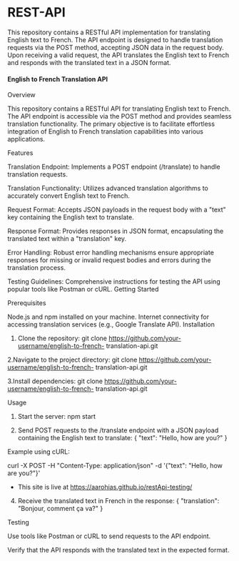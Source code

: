 # REST-API
This repository contains a RESTful API implementation for translating English text to French. The API endpoint is designed to handle translation requests via the POST method, accepting JSON data in the request body. Upon receiving a valid request, the API translates the English text to French and responds with the translated text in a JSON format.

#### English to French Translation API

Overview

This repository contains a RESTful API for translating English text to French. The API endpoint is accessible via the POST method and provides seamless translation functionality. The primary objective is to facilitate effortless integration of English to French translation capabilities into various applications.

Features


Translation Endpoint: Implements a POST endpoint (/translate) to handle translation requests.

Translation Functionality: Utilizes advanced translation algorithms to accurately convert English text to French.

Request Format: Accepts JSON payloads in the request body with a "text" key containing the English text to translate.

Response Format: Provides responses in JSON format, encapsulating the translated text within a "translation" key.

Error Handling: Robust error handling mechanisms ensure appropriate responses for missing or invalid request bodies and errors during the translation process.

Testing Guidelines: Comprehensive instructions for testing the API using popular tools like Postman or cURL.
Getting Started

Prerequisites

Node.js and npm installed on your machine.
Internet connectivity for accessing translation services (e.g., Google Translate API).
Installation

1. Clone the repository:
git clone https://github.com/your-username/english-to-french-
translation-api.git

2.Navigate to the project directory:
git clone https://github.com/your-username/english-to-french-
translation-api.git

3.Install dependencies:
git clone https://github.com/your-username/english-to-french-
translation-api.git

Usage

1. Start the server:
npm start

2. Send POST requests to the /translate endpoint with a JSON payload
containing the English text to translate:
{
"text": "Hello, how are you?"
}

Example using cURL:

curl -X POST -H "Content-Type: application/json" -d '{"text": "Hello,
how are you?"}'

- This site is live at https://aarohias.github.io/restApi-testing/

4. Receive the translated text in French in the response:
{
"translation": "Bonjour, comment ça va?"
}

Testing

Use tools like Postman or cURL to send requests to the API endpoint.

Verify that the API responds with the translated text in the expected format.
